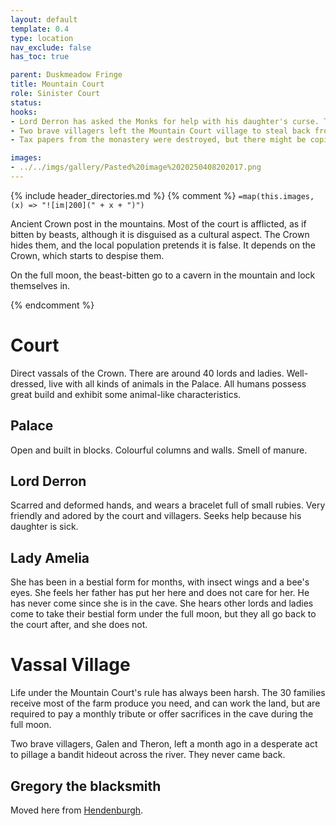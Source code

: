 ```yaml
---
layout: default
template: 0.4
type: location
nav_exclude: false
has_toc: true

parent: Duskmeadow Fringe
title: Mountain Court
role: Sinister Court
status:
hooks:
- Lord Derron has asked the Monks for help with his daughter's curse. The curse seems to have gotten worse after being bitten by bees at the lake west of the Mountain Court.
- Two brave villagers left the Mountain Court village to steal back from bandits who live in a known hideout south. They never came back.
- Tax papers from the monastery were destroyed, but there might be copies in the capital. Tax collectors search the Riverrun men and Indigo for missing tax (2d10 x10gp).

images:
- ../../imgs/gallery/Pasted%20image%2020250408202017.png
---
```


{% include header_directories.md %}
{% comment %}
`=map(this.images, (x) => "![im|200](" + x + ")")`

Ancient Crown post in the mountains.
Most of the court is afflicted, as if bitten by beasts, although it is disguised as a cultural aspect.
The Crown hides them, and the local population pretends it is false.
It depends on the Crown, which starts to despise them.

On the full moon, the beast-bitten go to a cavern in the mountain and lock themselves in.

{% endcomment %}

# Court

Direct vassals of the Crown.
There are around 40 lords and ladies.
Well-dressed, live with all kinds of animals in the Palace.
All humans possess great build and exhibit some animal-like characteristics.

## Palace

Open and built in blocks.
Colourful columns and walls.
Smell of manure.

## Lord Derron

Scarred and deformed hands, and wears a bracelet full of small rubies.
Very friendly and adored by the court and villagers.
Seeks help because his daughter is sick.

## Lady Amelia

She has been in a bestial form for months, with insect wings and a bee's eyes.
She feels her father has put her here and does not care for her.
He has never come since she is in the cave.
She hears other lords and ladies come to take their bestial form under the full moon, but they all go back to the court after, and she does not.

# Vassal Village

Life under the Mountain Court's rule has always been harsh.
The 30 families receive most of the farm produce you need, and can work the land, but are required to pay a monthly tribute or offer sacrifices in the cave during the full moon.

Two brave villagers, Galen and Theron, left a month ago in a desperate act to pillage a bandit hideout across the river.
They never came back.

## Gregory the blacksmith

Moved here from [Hendenburgh](../Kryptwood/Hendenburgh.md).